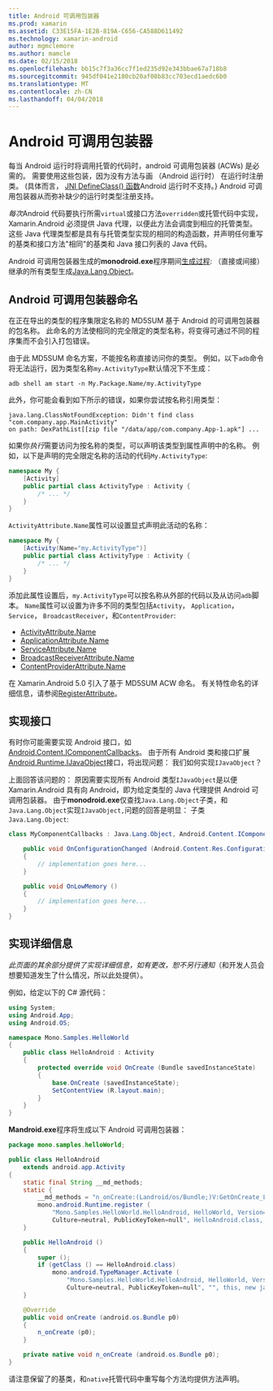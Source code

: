 ```yaml
---
title: Android 可调用包装器
ms.prod: xamarin
ms.assetid: C33E15FA-1E2B-819A-C656-CA588D611492
ms.technology: xamarin-android
author: mgmclemore
ms.author: mamcle
ms.date: 02/15/2018
ms.openlocfilehash: bb15c7f3a36cc7f1ed235d92e343bbae67a718b8
ms.sourcegitcommit: 945df041e2180cb20af08b83cc703ecd1aedc6b0
ms.translationtype: MT
ms.contentlocale: zh-CN
ms.lasthandoff: 04/04/2018
---
```

# <a name="android-callable-wrappers"></a>Android 可调用包装器

每当 Android 运行时将调用托管的代码时，android 可调用包装器 (ACWs) 是必需的。 需要使用这些包装，因为没有方法与画 （Android 运行时） 在运行时注册类。 (具体而言， [JNI DefineClass() 函数](http://docs.oracle.com/javase/1.5.0/docs/guide/jni/spec/functions.html#wp15986)Android 运行时不支持。} Android 可调用包装器从而弥补缺少的运行时类型注册支持。 

*每次*Android 代码要执行所需`virtual`或接口方法`overridden`或托管代码中实现，Xamarin.Android 必须提供 Java 代理，以便此方法会调度到相应的托管类型。 这些 Java 代理类型都是具有与托管类型实现的相同的构造函数，并声明任何重写的基类和接口方法"相同"的基类和 Java 接口列表的 Java 代码。 

Android 可调用包装器生成的**monodroid.exe**程序期间[生成过程](~/android/deploy-test/building-apps/build-process.md): （直接或间接） 继承的所有类型生成[Java.Lang.Object](https://developer.xamarin.com/api/type/Java.Lang.Object/)。 



## <a name="android-callable-wrapper-naming"></a>Android 可调用包装器命名

在正在导出的类型的程序集限定名称的 MD5SUM 基于 Android 的可调用包装器的包名称。 此命名的方法使相同的完全限定的类型名称，将变得可通过不同的程序集而不会引入打包错误。 

由于此 MD5SUM 命名方案，不能按名称直接访问你的类型。 例如，以下`adb`命令将无法运行，因为类型名称`my.ActivityType`默认情况下不生成： 

```shell
adb shell am start -n My.Package.Name/my.ActivityType
```

此外，你可能会看到如下所示的错误，如果你尝试按名称引用类型：

```shell
java.lang.ClassNotFoundException: Didn't find class "com.company.app.MainActivity"
on path: DexPathList[[zip file "/data/app/com.company.App-1.apk"] ...
```

如果你*执行*需要访问为按名称的类型，可以声明该类型到属性声明中的名称。 例如，以下是声明的完全限定名称的活动的代码`My.ActivityType`:

```csharp
namespace My {
    [Activity]
    public partial class ActivityType : Activity {
        /* ... */
    }
}
```

`ActivityAttribute.Name`属性可以设置显式声明此活动的名称： 

```csharp
namespace My {
    [Activity(Name="my.ActivityType")]
    public partial class ActivityType : Activity {
        /* ... */
    }
}
```

添加此属性设置后，`my.ActivityType`可以按名称从外部的代码以及从访问`adb`脚本。 `Name`属性可以设置为许多不同的类型包括`Activity`， `Application`， `Service`， `BroadcastReceiver`，和`ContentProvider`: 

-   [ActivityAttribute.Name](https://developer.xamarin.com/api/property/Android.App.ActivityAttribute.Name/)
-   [ApplicationAttribute.Name](https://developer.xamarin.com/api/property/Android.App.ApplicationAttribute.Name/)
-   [ServiceAttribute.Name](https://developer.xamarin.com/api/property/Android.App.ServiceAttribute.Name/)
-   [BroadcastReceiverAttribute.Name](https://developer.xamarin.com/api/property/Android.Content.BroadcastReceiverAttribute.Name/)
-   [ContentProviderAttribute.Name](https://developer.xamarin.com/api/property/Android.Content.ContentProviderAttribute.Name/)

在 Xamarin.Android 5.0 引入了基于 MD5SUM ACW 命名。 有关特性命名的详细信息，请参阅[RegisterAttribute](https://developer.xamarin.com/api/type/Android.Runtime.RegisterAttribute/)。 



## <a name="implementing-interfaces"></a>实现接口

有时你可能需要实现 Android 接口，如[Android.Content.IComponentCallbacks](https://developer.xamarin.com/api/type/Android.Content.IComponentCallbacks/)。 由于所有 Android 类和接口扩展[Android.Runtime.IJavaObject](https://developer.xamarin.com/api/type/Android.Runtime.IJavaObject/)接口，将出现问题： 我们如何实现`IJavaObject`？ 

上面回答该问题的： 原因需要实现所有 Android 类型`IJavaObject`是以便 Xamarin.Android 具有向 Android，即为给定类型的 Java 代理提供 Android 可调用包装器。 由于**monodroid.exe**仅查找`Java.Lang.Object`子类，和`Java.Lang.Object`实现`IJavaObject,`问题的回答是明显： 子类`Java.Lang.Object`: 

```csharp
class MyComponentCallbacks : Java.Lang.Object, Android.Content.IComponentCallbacks {

    public void OnConfigurationChanged (Android.Content.Res.Configuration newConfig)
    {
        // implementation goes here...
    } 

    public void OnLowMemory ()
    {
        // implementation goes here...
    }
}
```


## <a name="implementation-details"></a>实现详细信息

*此页面的其余部分提供了实现详细信息，如有更改，恕不另行通知*（和开发人员会想要知道发生了什么情况，所以此处提供）。 

例如，给定以下的 C# 源代码：

```csharp
using System;
using Android.App;
using Android.OS;

namespace Mono.Samples.HelloWorld
{
    public class HelloAndroid : Activity
    {
        protected override void OnCreate (Bundle savedInstanceState)
        {
            base.OnCreate (savedInstanceState);
            SetContentView (R.layout.main);
        }
    }
}
```

**Mandroid.exe**程序将生成以下 Android 可调用包装器： 

```java
package mono.samples.helloWorld;

public class HelloAndroid
    extends android.app.Activity
{
    static final String __md_methods;
    static {
        __md_methods = "n_onCreate:(Landroid/os/Bundle;)V:GetOnCreate_Landroid_os_Bundle_Handler\n" + "";
        mono.android.Runtime.register (
            "Mono.Samples.HelloWorld.HelloAndroid, HelloWorld, Version=1.0.0.0, 
            Culture=neutral, PublicKeyToken=null", HelloAndroid.class, __md_methods);
    }

    public HelloAndroid ()
    {
        super ();
        if (getClass () == HelloAndroid.class)
            mono.android.TypeManager.Activate (
                "Mono.Samples.HelloWorld.HelloAndroid, HelloWorld, Version=1.0.0.0, 
                Culture=neutral, PublicKeyToken=null", "", this, new java.lang.Object[] {  });
    }

    @Override
    public void onCreate (android.os.Bundle p0)
    {
        n_onCreate (p0);
    }

    private native void n_onCreate (android.os.Bundle p0);
}
```

请注意保留了的基类，和`native`托管代码中重写每个方法均提供方法声明。 

